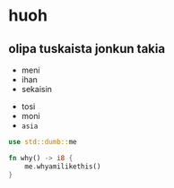 # huoh
## olipa tuskaista jonkun takia
* meni
* ihan
* sekaisin
- tosi
- moni
- `asia`

```rust
use std::dumb::me

fn why() -> i8 {
    me.whyamilikethis()
}
```
